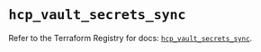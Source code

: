 # `hcp_vault_secrets_sync`

Refer to the Terraform Registry for docs: [`hcp_vault_secrets_sync`](https://registry.terraform.io/providers/hashicorp/hcp/0.106.0/docs/resources/vault_secrets_sync).
